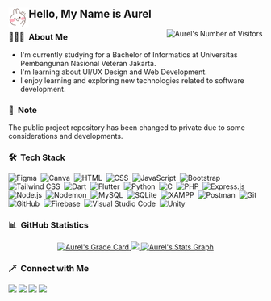 <div>
  <img alt="Greetings" src="bunny-hello.gif" width="40" align="left"/>
  <h2>Hello, My Name is Aurel</h2>
</div>
<img alt="Aurel's Number of Visitors" src="https://komarev.com/ghpvc/?username=aurelizzety&color=67A4AC&label=Number+of+Visitors" align="right"/>

### 👩🏻‍💻 &nbsp;About Me

- I'm currently studying for a Bachelor of Informatics at Universitas Pembangunan Nasional Veteran Jakarta.
- I'm learning about UI/UX Design and Web Development.
- I enjoy learning and exploring new technologies related to software development.

### 📄 &nbsp;Note
The public project repository has been changed to private due to some considerations and developments.

### 🛠 &nbsp;Tech Stack

![Figma](https://img.shields.io/badge/Figma-05122A?style=flat&logo=figma&logoColor=13BDFE)&nbsp;
![Canva](https://img.shields.io/badge/Canva-05122A?style=flat&logo=canva&logoColor=00C4CC)&nbsp;
![HTML](https://img.shields.io/badge/HTML-05122A?style=flat&logo=HTML5&logoColor=E34F26)&nbsp;
![CSS](https://img.shields.io/badge/CSS-05122A?style=flat&logo=css3&logoColor=1572B6)&nbsp;
![JavaScript](https://img.shields.io/badge/JavaScript-05122A?style=flat&logo=javascript&logoColor=F7DF1E)&nbsp;
![Bootstrap](https://img.shields.io/badge/Bootstrap-05122A?style=flat&logo=bootstrap&logoColor=7952B3)&nbsp;
![Tailwind CSS](https://img.shields.io/badge/Tailwind%20CSS-05122A?style=flat&logo=tailwindcss&logoColor=06B6D4)&nbsp;
![Dart](https://img.shields.io/badge/Dart-05122A?style=flat&logo=dart&logoColor=2BB7F6)&nbsp;
![Flutter](https://img.shields.io/badge/Flutter-05122A?style=flat&logo=flutter&logoColor=5EC8F8)&nbsp;
![Python](https://img.shields.io/badge/Python-05122A?style=flat&logo=python&logoColor=326B9B)&nbsp;
![C](https://img.shields.io/badge/C-05122A?style=flat&logo=c&logoColor=5C6BBE)&nbsp;
![PHP](https://img.shields.io/badge/PHP-05122A?style=flat&logo=php&logoColor=777BB4)&nbsp;
![Express.js](https://img.shields.io/badge/Express.js-05122A?style=flat&logo=express&logoColor=ffffff)&nbsp;
![Node.js](https://img.shields.io/badge/Node.js-05122A?style=flat&logo=nodedotjs&logoColor=339933)&nbsp;
![Nodemon](https://img.shields.io/badge/Nodemon-05122A?style=flat&logo=nodemon&logoColor=76D04B)&nbsp;
![MySQL](https://img.shields.io/badge/MySQL-05122A?style=flat&logo=mysql&logoColor=4479A1)&nbsp;
![SQLite](https://img.shields.io/badge/SQLite-05122A?style=flat&logo=sqlite&logoColor=5CAADC)&nbsp;
![XAMPP](https://img.shields.io/badge/XAMPP-05122A?style=flat&logo=xampp&logoColor=FB7A24)&nbsp;
![Postman](https://img.shields.io/badge/Postman-05122A?style=flat&logo=postman&logoColor=FF6C37)&nbsp;
![Git](https://img.shields.io/badge/Git-05122A?style=flat&logo=git&logoColor=F05032)&nbsp;
![GitHub](https://img.shields.io/badge/GitHub-05122A?style=flat&logo=github&logoColor=FFFFFF)&nbsp;
![Firebase](https://img.shields.io/badge/Firebase-05122A?style=flat&logo=firebase&logoColor=FFCA28)&nbsp;
![Visual Studio Code](https://img.shields.io/badge/Visual%20Studio%20Code-05122A?style=flat&logo=visual-studio-code&logoColor=007ACC)&nbsp;
![Unity](https://img.shields.io/badge/Unity-05122A?style=flat&logo=unity&logoColor=FFFFFF)&nbsp;


### 📊 &nbsp;GitHub Statistics

<p align="center">
  <a href="https://github.com/aurelizzety">
    <img height="180em" alt="Aurel's Grade Card" src="https://github-readme-stats.vercel.app/api?username=aurelizzety&show_icons=true&theme=nord"/>    
    <img height="180em" src="https://github-readme-stats.vercel.app/api/top-langs/?username=aurelizzety&layout=compact&langs_count=8&theme=nord"/>
    <img alt="Aurel's Stats Graph" src="http://github-profile-summary-cards.vercel.app/api/cards/profile-details?username=aurelizzety&theme=nord_dark" width="750"/>
  </a>
</p>

### 🪄 &nbsp;Connect with Me

<p align="left">
  <a href="https://linkedin.com/in/aurelizzety/"><img src="https://img.shields.io/badge/Aurel%20Izzety-0A66C2?style=flat&logo=linkedin&logoColor=white"/></a>
  <a href="mailto:aurelizzety@gmail.com"><img src="https://img.shields.io/badge/aurelizzety@gmail.com-B04759?style=flat&logo=gmail&logoColor=white"/></a>
  <a href="https://behance.net/relzzy"><img src="https://img.shields.io/badge/Aurel%20Izzety-1769FF?style=flat&logo=behance&logoColor=white"/></a>
  <a href="https://dribbble.com/relzzy"><img src="https://img.shields.io/badge/Aurel%20Izzety-EA4C89?style=flat&logo=dribbble&logoColor=white"/></a>
</p>
